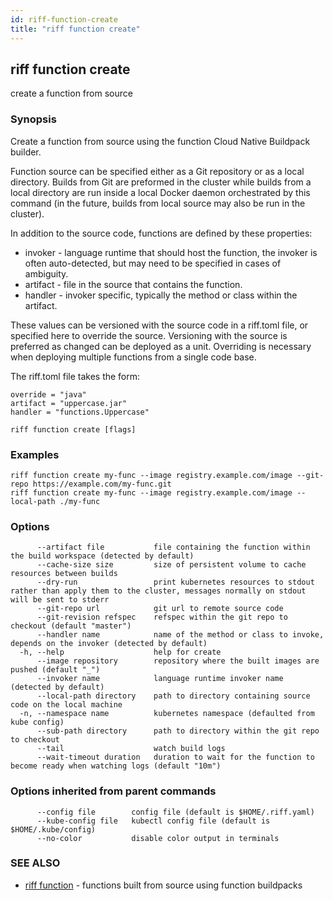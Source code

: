 ```yaml
---
id: riff-function-create
title: "riff function create"
---
```

## riff function create

create a function from source

### Synopsis

Create a function from source using the function Cloud Native Buildpack builder.

Function source can be specified either as a Git repository or as a local
directory. Builds from Git are preformed in the cluster while builds from a
local directory are run inside a local Docker daemon orchestrated by this
command (in the future, builds from local source may also be run in the
cluster).

In addition to the source code, functions are defined by these properties:

- invoker - language runtime that should host the function, the invoker is often
    auto-detected, but may need to be specified in cases of ambiguity.
- artifact - file in the source that contains the function.
- handler - invoker specific, typically the method or class within the artifact.

These values can be versioned with the source code in a riff.toml file, or
specified here to override the source. Versioning with the source is preferred
as changed can be deployed as a unit. Overriding is necessary when deploying
multiple functions from a single code base.

The riff.toml file takes the form:

    override = "java"
	artifact = "uppercase.jar"
	handler = "functions.Uppercase"

```
riff function create [flags]
```

### Examples

```
riff function create my-func --image registry.example.com/image --git-repo https://example.com/my-func.git
riff function create my-func --image registry.example.com/image --local-path ./my-func
```

### Options

```
      --artifact file           file containing the function within the build workspace (detected by default)
      --cache-size size         size of persistent volume to cache resources between builds
      --dry-run                 print kubernetes resources to stdout rather than apply them to the cluster, messages normally on stdout will be sent to stderr
      --git-repo url            git url to remote source code
      --git-revision refspec    refspec within the git repo to checkout (default "master")
      --handler name            name of the method or class to invoke, depends on the invoker (detected by default)
  -h, --help                    help for create
      --image repository        repository where the built images are pushed (default "_")
      --invoker name            language runtime invoker name (detected by default)
      --local-path directory    path to directory containing source code on the local machine
  -n, --namespace name          kubernetes namespace (defaulted from kube config)
      --sub-path directory      path to directory within the git repo to checkout
      --tail                    watch build logs
      --wait-timeout duration   duration to wait for the function to become ready when watching logs (default "10m")
```

### Options inherited from parent commands

```
      --config file        config file (default is $HOME/.riff.yaml)
      --kube-config file   kubectl config file (default is $HOME/.kube/config)
      --no-color           disable color output in terminals
```

### SEE ALSO

* [riff function](riff_function.md)	 - functions built from source using function buildpacks

